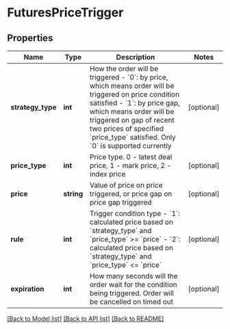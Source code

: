 # FuturesPriceTrigger

## Properties
Name | Type | Description | Notes
------------ | ------------- | ------------- | -------------
**strategy_type** | **int** | How the order will be triggered   - &#x60;0&#x60;: by price, which means order will be triggered on price condition satisfied  - &#x60;1&#x60;: by price gap, which means order will be triggered on gap of recent two prices of specified &#x60;price_type&#x60; satisfied.  Only &#x60;0&#x60; is supported currently | [optional] 
**price_type** | **int** | Price type. 0 - latest deal price, 1 - mark price, 2 - index price | [optional] 
**price** | **string** | Value of price on price triggered, or price gap on price gap triggered | [optional] 
**rule** | **int** | Trigger condition type  - &#x60;1&#x60;: calculated price based on &#x60;strategy_type&#x60; and &#x60;price_type&#x60; &gt;&#x3D; &#x60;price&#x60; - &#x60;2&#x60;: calculated price based on &#x60;strategy_type&#x60; and &#x60;price_type&#x60; &lt;&#x3D; &#x60;price&#x60; | [optional] 
**expiration** | **int** | How many seconds will the order wait for the condition being triggered. Order will be cancelled on timed out | [optional] 

[[Back to Model list]](../README.md#documentation-for-models) [[Back to API list]](../README.md#documentation-for-api-endpoints) [[Back to README]](../README.md)


